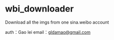 wbi_downloader
==============

Download all the imgs from one sina.weibo account

auth：Gao lei
email：gldamao@gmail.com
